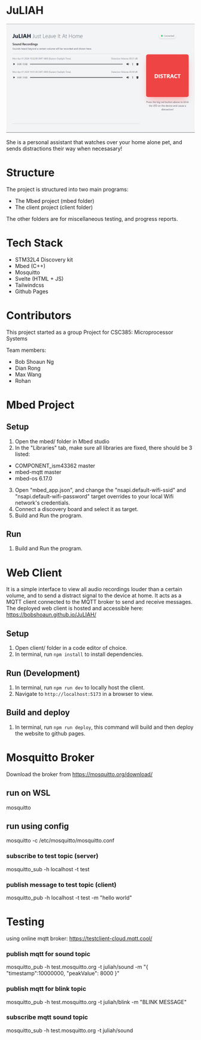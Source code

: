 # JuLIAH

![JuLIAH web interface](./juliah.png)

She is a personal assistant that watches over your home alone pet, and sends distractions their way when necesasary!

# Structure

The project is structured into two main programs:

- The Mbed project (mbed folder)
- The client project (client folder)

The other folders are for miscellaneous testing, and progress reports.

# Tech Stack

- STM32L4 Discovery kit
- Mbed (C++)
- Mosquitto
- Svelte (HTML + JS)
- Tailwindcss
- Github Pages

# Contributors

This project started as a group Project for CSC385: Microprocessor Systems

Team members:

- Bob Shoaun Ng
- Dian Rong
- Max Wang
- Rohan

# Mbed Project

## Setup

1. Open the mbed/ folder in Mbed studio
2. In the "Libraries" tab, make sure all libraries are fixed, there should be 3 listed:

- COMPONENT_ism43362 master
- mbed-mqtt master
- mbed-os 6.17.0

3. Open "mbed_app.json", and change the "nsapi.default-wifi-ssid" and "nsapi.default-wifi-password" target overrides to your local Wifi network's credentials.
4. Connect a discovery board and select it as target.
5. Build and Run the program.

## Run

1. Build and Run the program.

# Web Client

It is a simple interface to view all audio recordings louder than a certain volume, and to send a distract signal to the device at home. It acts as a MQTT client connected to the MQTT broker to send and receive messages. The deployed web client is hosted and accessible here: https://bobshoaun.github.io/JuLIAH/

## Setup

1. Open client/ folder in a code editor of choice.
2. In terminal, run `npm install` to install dependencies.

## Run (Development)

1. In terminal, run `npm run dev` to locally host the client.
2. Navigate to `http://localhost:5173` in a browser to view.

## Build and deploy

1. In terminal, run `npm run deploy`, this command will build and then deploy the website to github pages.

# Mosquitto Broker

Download the broker from https://mosquitto.org/download/

## run on WSL

mosquitto

## run using config

mosquitto -c /etc/mosquitto/mosquitto.conf

### subscribe to test topic (server)

mosquitto_sub -h localhost -t test

### publish message to test topic (client)

mosquitto_pub -h localhost -t test -m "hello world"

# Testing

using online mqtt broker:
https://testclient-cloud.mqtt.cool/

### publish mqtt for sound topic

mosquitto_pub -h test.mosquitto.org -t juliah/sound -m "{ \"timestamp\":10000000, \"peakValue\": 8000 }"

### publish mqtt for blink topic

mosquitto_pub -h test.mosquitto.org -t juliah/blink -m "BLINK MESSAGE"

### subscribe mqtt sound topic

mosquitto_sub -h test.mosquitto.org -t juliah/sound
